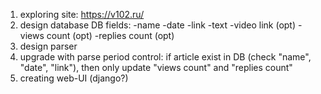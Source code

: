 1. exploring site: https://v102.ru/
2. design database
DB fields:
-name
-date
-link
-text
-video link (opt)
-views count (opt)
-replies count (opt)
3. design parser
4. upgrade with parse period control: if article exist in DB (check "name", "date", "link"), then only update "views count" and "replies count"
5. creating web-UI (django?)
